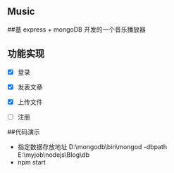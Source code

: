 ## Music

##基 express + mongoDB  开发的一个音乐播放器


## 功能实现

- [x] 登录
- [x] 发表文章
- [x] 上传文件
- [ ] 注册



##代码演示
- 指定数据存放地址 D:\mongodb\bin\mongod -dbpath E:\myjob\nodejs\Blog\db
- npm start

